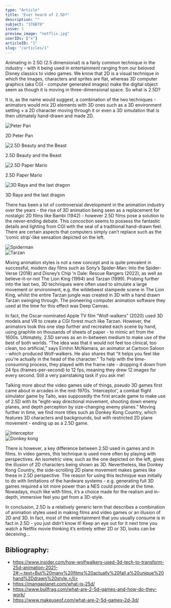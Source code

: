 ```yaml
---
type: "Article"
title: "Ever heard of 2.5D?"
description: ""
subject: "376B70"
issue: 1
preview_image: "netflix.jpg"
userIDs: ["x"]
articleID: "1"
slug: "/articles/1"
---
```


Animating in 2.5D (2.5 dimensional) is a fairly common technique in the industry - with it being used in entertainment ranging from our beloved Disney classics to video games. We know that 2D is a visual technique in which the images, characters and sprites are flat, whereas 3D computer graphics (aka CGI - computer generated images) make the digital object seem as though it is moving in three-dimensional space. So what is 2.5D? 

It is, as the name would suggest, a combination of the two techniques - animators would mix 2D elements with 3D ones such as a 3D environment setting + a 2D character moving through it or even a 3D simulation that is then ultimately hand-drawn and made 2D.

<div class="multi-image-row-4">
    <div class="image">          
        <div class="img"><img alt="Peter Pan" src="./../images/issue1/artmedia/peterpan.png"></div>
        <p>2D Peter Pan</p>  
    </div>
    <div class="image">
        <div class="img"><img alt="2.5D Beauty and the Beast" src="./../images/issue1/artmedia/Beauty.png"></div>
        <p>2.5D Beauty and the Beast</p>
    </div>
    <div class="image">
        <div class="img"><img alt="2.5D Paper Mario" src="./../images/issue1/artmedia/Papermario.png"></div>
        <p>2.5D Paper Mario</p> 
    </div>
    <div class="image">
        <div class="img"><img alt="3D Raya and the last dragon" src="./../images/issue1/artmedia/Raya.png"></div>
        <p>3D Raya and the last dragon</p>
    </div>
</div>

<div class="image-card-right">
    <p>There has been a lot of controversial development in the animation industry over the years - the rise of 3D animation being seen as a replacement for nostalgic 2D films like Bambi (1942) - however 2.5D films pose a solution to the never-ending debate. This concoction seems to possess the fantastic details and lighting from CGI with the seal of a traditional hand-drawn feel. There are certain aspects that computers simply can’t replace such as the ‘comic strip’-like sensation depicted on the left.</p>
    <div class="image"><div class="img"><img alt="Spiderman" src="./../images/issue1/artmedia/Spiderman.png"></img></div></div>
</div>

<div class="image-card-left">
    <div class="image"><div class="img"><img alt="Tarzan" src="./../images/issue1/artmedia/Tarzan.jpg"></img></div></div>
    <p>Mixing animation styles is not a new concept and is quite prevalent in successful, modern day films such as Sony’s Spider-Man: Into the Spider-Verse (2018) and Disney’s Chip ‘n Dale: Rescue Rangers (2022), as well as believe-it-or-not The Lion King (1994) and Tarzan (1999). Probing further into the last two, 3D techniques were often used to simulate a large movement or environment, e.g. the wildebeest stampede scene in The Lion King, whilst the entire Tarzan jungle was created in 3D with a hand drawn Tarzan swinging through. The pioneering computer animation software they used at the time for this effect was Deep Canvas.</p>
</div>

In fact, the Oscar-nominated Apple TV film “Wolf-walkers” (2020) used 3D models and VR to create a CGI forest much like Tarzan. However, the animators took this one step further and recreated each scene by hand, using graphite on thousands of sheets of paper - to mimic art from the 1600s. Ultimately, 2.5D serves as an in-between medium to make use of the best of both worlds. “The idea was that it would not feel too clinical, too clean, too artificial,” says Eimhin McNamara, an animator at Cartoon Saloon - which produced Wolf-walkers. He also shares that “it helps you feel like you're actually in the head of the character.” To help with the time-consuming process, they played with the frame rate - dropping it down from 24 fps (frames-per-second) to 12 fps, meaning they drew 12 images for every second. Still a very painstaking task if you ask me!

<div class="image-card-right">
    <p>Talking more about the video games side of things, pseudo 3D games first came about in arcades in the mid-1970s. ‘Interceptor’, a combat flight simulator game by Taito, was supposedly the first arcade game to make use of 2.5D with its “eight-way directional movement, shooting down enemy planes, and depth perception by size-changing enemy planes.” Moving further in time, we find more titles such as Donkey Kong Country, which features 3D characters and backgrounds, but with restricted 2D plane movement - ending up as a 2.5D game.</p>
    <div class="image"><div class="img"><img alt="Interceptor" src="./../images/issue1/artmedia/Interceptor.jpg"></img></div></div>
</div>

<div class="image-card-left">
    <div class="image"><div class="img"><img alt="Donkey kong" src="./../images/issue1/artmedia/Donkeykong.jpg"></img></div></div>
    <p>There is however, a key difference between 2.5D used in games and in films. In video games, this technique is used more often by playing with perspectives. An isometric view, such as the one depicted on the left, gives the illusion of 2D characters being shown as 3D. Nevertheless, like Donkey Kong Country, the side-scrolling 2D plane movement makes games like these in 2.5D perspective. The reason for using this technique was initially to do with limitations of the hardware systems - e.g. generating full 3D games required a lot more power than a NES could provide at the time. Nowadays, much like with films, it’s a choice made for the realism and in-depth, immersive feel you get from a 3D-style.</p>
</div>

In conclusion, 2.5D is a relatively generic term that describes a combination of animation styles used in making films and video games or an illusion of 2D and 3D. In fact, most of the entertainment that you usually consume is in fact in 2.5D - you just didn’t know it! Keep an eye out for it next time you watch a Netflix movie thinking it’s entirely either 2D or 3D, looks can be deceiving…

<div id="bibliography">
<h2>Bibliography:</h2>

- https://www.insider.com/how-wolfwalkers-used-3d-tech-to-transform-25d-animation-2021-2#:~:text=But%20many%20films%20actually%20fall,a%20unique%20hand%2Ddrawn%20style.</li>
- https://mangaplanet.com/what-is-25d/</li>
- https://www.bullfrag.com/what-are-2-5d-games-and-how-do-they-work/</li>
- https://www.makeuseof.com/what-are-2-5d-games-2d-3d/</li>

</div>